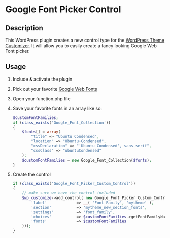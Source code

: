 # Google Font Picker Control

## Description

This WordPress plugin creates a new control type for the [WordPress Theme Customizer](http://codex.wordpress.org/Theme_Customization_API). It will allow you to easily create a fancy looking Google Web Font picker.

## Usage

1. Include & activate the plugin
2. Pick out your favorite [Google Web Fonts](http://www.google.com/webfonts)
3. Open your function.php file
4. Save your favorite fonts in an array like so: 

	``` php
	$customFontFamilies;
	if (class_exists('Google_Font_Collection'))
	{
		$fonts[] = array(
			"title" => "Ubuntu Condensed", 
			"location" => "Ubuntu+Condensed", 
			"cssDeclaration" => "'Ubuntu Condensed', sans-serif", 
			"cssClass" => "ubuntuCondensed"
		);
		$customFontFamilies = new Google_Font_Collection($fonts);
	}
	``` 

5. Create the control
		
	``` php
	if (class_exists('Google_Font_Picker_Custom_Control'))
	{ 
		// make sure we have the control included
		$wp_customize->add_control( new Google_Font_Picker_Custom_Control( $wp_customize, 'font_family_control', array(
			'label'				=> __( 'Font Family', 'mytheme' ),
			'section'			=> 'mytheme_new_section_fonts',
			'settings'			=> 'font_family',
			'choices' 			=> $customFontFamilies->getFontFamilyNameArray(),
			'fonts'				=> $customFontFamilies
		)));
	}
	```